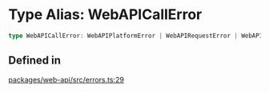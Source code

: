 # Type Alias: WebAPICallError

```ts
type WebAPICallError: WebAPIPlatformError | WebAPIRequestError | WebAPIHTTPError | WebAPIRateLimitedError;
```

## Defined in

[packages/web-api/src/errors.ts:29](https://github.com/slackapi/node-slack-sdk/blob/7b348598b763c2b7545d1042b5f0429775cfa62c/packages/web-api/src/errors.ts#L29)
